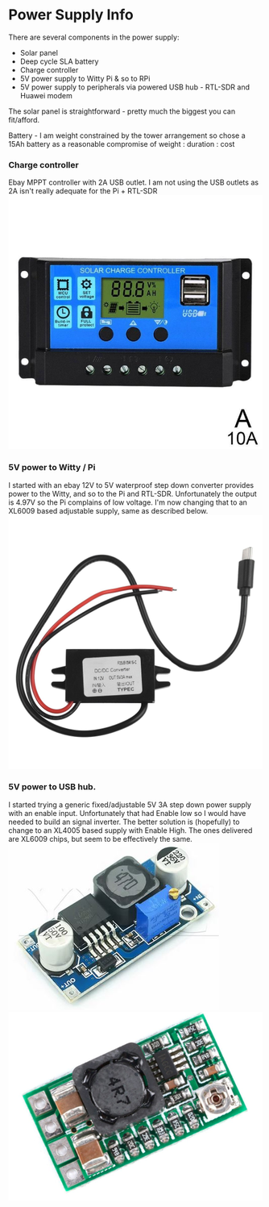 # Power Supply Info

There are several components in the power supply:

* Solar panel
* Deep cycle SLA battery
* Charge controller
* 5V power supply to Witty Pi & so to RPi
* 5V power supply to peripherals via powered USB hub - RTL-SDR and Huawei modem

The solar panel is straightforward - pretty much the biggest you can fit/afford.

Battery - I am weight constrained by the tower arrangement so chose a 15Ah battery as a reasonable compromise of weight : duration : cost

### Charge controller
Ebay MPPT controller with 2A USB outlet. I am not using the USB outlets as 2A isn't really adequate for the Pi + RTL-SDR
![Ebay MPPT charge controller with USB](/Power/MPPT_ebay.JPG)

### 5V power to Witty / Pi
I started with an ebay 12V to 5V waterproof step down converter provides power to the Witty, and so to the Pi and RTL-SDR. Unfortunately the output is 4.97V so the Pi complains of low voltage.
I'm now changing that to an XL6009 based adjustable supply, same as described below.
![Ebay 12V to 5V step down](/Power/5v_usbc.jpg)

### 5V power to USB hub. 
I started trying a generic fixed/adjustable 5V 3A step down power supply with an enable input. Unfortunately that had Enable low so I would have needed to build an signal inverter. The better solution is (hopefully) to change to an XL4005 based supply with Enable High. The ones delivered are XL6009 chips, but seem to be effectively the same.
![XL6009E1 based supply](/Power/XL6009E1.JPG)
![5V power supply with Enable](/Power/5V_with_enable.png)
